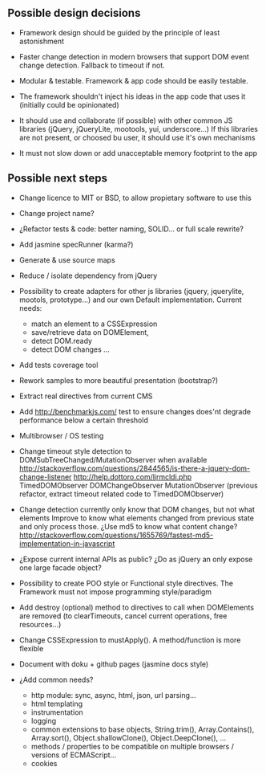 Possible design decisions
--------------------------

* Framework design should be guided by the principle of least astonishment
* Faster change detection in modern browsers that support DOM event change detection.
Fallback to timeout if not.
* Modular & testable. Framework & app code should be easily testable.

* The framework shouldn't inject his ideas in the app code that uses it
(initially could be opinionated)

* It should use and collaborate (if possible) with other common JS libraries (jQuery,
 jQueryLite, mootools, yui, underscore...) If this libraries are not present,
 or choosed bu user, it should use it's own mechanisms
* It must not slow down or add unacceptable memory footprint to the app


Possible next steps
----------------------

* Change licence to MIT or BSD, to allow propietary software to use this
* Change project name?
* ¿Refactor tests & code: better naming, SOLID... or full scale rewrite?
* Add jasmine specRunner (karma?)
* Generate & use source maps
* Reduce / isolate dependency from jQuery
* Possibility to create adapters for other js libraries (jquery, jquerylite, mootols, prototype...) and our own Default implementation. Current needs:
    * match an element to a CSSExpression
    * save/retrieve data on DOMElement,
    * detect DOM.ready
    * detect DOM changes ...

* Add tests coverage tool
* Rework samples to more beautiful presentation (bootstrap?)
* Extract real directives from current CMS

* Add http://benchmarkjs.com/ test to ensure changes does'nt degrade performance
below a certain threshold

* Multibrowser / OS testing

* Change timeout style detection to DOMSubTreeChanged/MutationObserver when available
    http://stackoverflow.com/questions/2844565/is-there-a-jquery-dom-change-listener
    http://help.dottoro.com/ljrmcldi.php
    TimedDOMObserver
    DOMChangeObserver
    MutationObserver
    (previous refactor, extract timeout related code to TimedDOMObserver)

* Change detection currently only know that DOM changes, but not what elements
Improve to know what elements changed from previous state and only process those.
    ¿Use md5 to know what content change?
    http://stackoverflow.com/questions/1655769/fastest-md5-implementation-in-javascript

* ¿Expose current internal APIs as public? ¿Do as jQuery an only expose one large facade object?

* Possibility to create POO style or Functional style directives.
The Framework must not impose programming style/paradigm

* Add destroy (optional) method to directives to call when DOMElements are removed (to clearTimeouts, cancel current operations, free resources...)

* Change CSSExpression to mustApply(). A method/function is more flexible

* Document with doku + github pages (jasmine docs style)

* ¿Add common needs?
    * http module: sync, async, html, json, url parsing...
    * html templating
    * instrumentation
    * logging
    * common extensions to base objects, String.trim(), Array.Contains(),
    Array.sort(), Object.shallowClone(), Object.DeepClone(), ...
    * methods / properties to be compatible on multiple browsers / versions
    of ECMAScript...
    * cookies